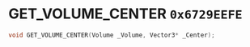 # GET_VOLUME_CENTER `0x6729EEFE`

```cpp
void GET_VOLUME_CENTER(Volume _Volume, Vector3* _Center);
```